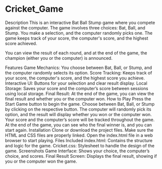 # Cricket_Game
Description
This is an interactive Bat Ball Stump game where you compete against the computer. The game involves three choices: Bat, Ball, and Stump. You make a selection, and the computer randomly picks one. The game keeps track of your score, the computer's score, and the highest score achieved.

You can view the result of each round, and at the end of the game, the champion (either you or the computer) is announced.

Features
Game Mechanics: You choose between Bat, Ball, or Stump, and the computer randomly selects its option.
Score Tracking: Keeps track of your score, the computer's score, and the highest score you achieve.
Interactive UI: Buttons for your selection and clear result display.
Local Storage: Saves your score and the computer’s score between sessions using local storage.
Final Result: At the end of the game, you can view the final result and whether you or the computer won.
How to Play
Press the Start Game button to begin the game.
Choose between Bat, Ball, or Stump by clicking on the respective button.
The computer will randomly pick its option, and the result will display whether you won or the computer won.
Your score and the computer’s score will be tracked throughout the game.
At the end of the game, you can see who the final winner is, and you can start again.
Installation
Clone or download the project files.
Make sure the HTML and CSS files are properly linked.
Open the index.html file in a web browser to start playing.
Files Included
index.html: Contains the structure and logic for the game.
Cricket.css: Stylesheet to handle the design of the game.
Screenshots
Game Interface: Shows your choice, the computer’s choice, and scores.
Final Result Screen: Displays the final result, showing if you or the computer won the game.

